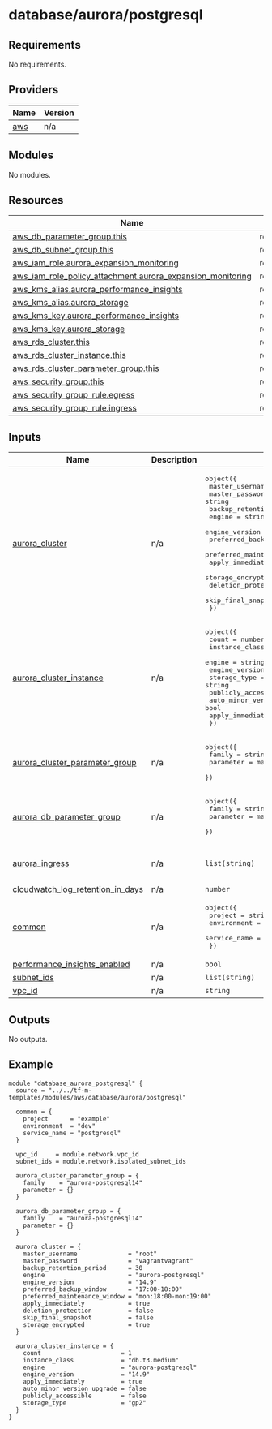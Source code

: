 # database/aurora/postgresql

## Requirements

No requirements.

## Providers

| Name | Version |
|------|---------|
| <a name="provider_aws"></a> [aws](#provider\_aws) | n/a |

## Modules

No modules.

## Resources

| Name | Type |
|------|------|
| [aws_db_parameter_group.this](https://registry.terraform.io/providers/hashicorp/aws/latest/docs/resources/db_parameter_group) | resource |
| [aws_db_subnet_group.this](https://registry.terraform.io/providers/hashicorp/aws/latest/docs/resources/db_subnet_group) | resource |
| [aws_iam_role.aurora_expansion_monitoring](https://registry.terraform.io/providers/hashicorp/aws/latest/docs/resources/iam_role) | resource |
| [aws_iam_role_policy_attachment.aurora_expansion_monitoring](https://registry.terraform.io/providers/hashicorp/aws/latest/docs/resources/iam_role_policy_attachment) | resource |
| [aws_kms_alias.aurora_performance_insights](https://registry.terraform.io/providers/hashicorp/aws/latest/docs/resources/kms_alias) | resource |
| [aws_kms_alias.aurora_storage](https://registry.terraform.io/providers/hashicorp/aws/latest/docs/resources/kms_alias) | resource |
| [aws_kms_key.aurora_performance_insights](https://registry.terraform.io/providers/hashicorp/aws/latest/docs/resources/kms_key) | resource |
| [aws_kms_key.aurora_storage](https://registry.terraform.io/providers/hashicorp/aws/latest/docs/resources/kms_key) | resource |
| [aws_rds_cluster.this](https://registry.terraform.io/providers/hashicorp/aws/latest/docs/resources/rds_cluster) | resource |
| [aws_rds_cluster_instance.this](https://registry.terraform.io/providers/hashicorp/aws/latest/docs/resources/rds_cluster_instance) | resource |
| [aws_rds_cluster_parameter_group.this](https://registry.terraform.io/providers/hashicorp/aws/latest/docs/resources/rds_cluster_parameter_group) | resource |
| [aws_security_group.this](https://registry.terraform.io/providers/hashicorp/aws/latest/docs/resources/security_group) | resource |
| [aws_security_group_rule.egress](https://registry.terraform.io/providers/hashicorp/aws/latest/docs/resources/security_group_rule) | resource |
| [aws_security_group_rule.ingress](https://registry.terraform.io/providers/hashicorp/aws/latest/docs/resources/security_group_rule) | resource |

## Inputs

| Name | Description | Type | Default | Required |
|------|-------------|------|---------|:--------:|
| <a name="input_aurora_cluster"></a> [aurora\_cluster](#input\_aurora\_cluster) | n/a | <pre>object({<br>    master_username              = string<br>    master_password              = string<br>    backup_retention_period      = number<br>    engine                       = string<br>    engine_version               = string<br>    preferred_backup_window      = string<br>    preferred_maintenance_window = string<br>    apply_immediately            = bool<br>    storage_encrypted            = bool<br>    deletion_protection          = bool<br>    skip_final_snapshot          = bool<br>  })</pre> | <pre>{<br>  "apply_immediately": false,<br>  "backup_retention_period": 14,<br>  "deletion_protection": false,<br>  "engine": "",<br>  "engine_version": "",<br>  "master_password": "",<br>  "master_username": "",<br>  "preferred_backup_window": "",<br>  "preferred_maintenance_window": "",<br>  "skip_final_snapshot": true,<br>  "storage_encrypted": true<br>}</pre> | no |
| <a name="input_aurora_cluster_instance"></a> [aurora\_cluster\_instance](#input\_aurora\_cluster\_instance) | n/a | <pre>object({<br>    count                      = number<br>    instance_class             = string<br>    engine                     = string<br>    engine_version             = string<br>    storage_type               = string<br>    publicly_accessible        = bool<br>    auto_minor_version_upgrade = bool<br>    apply_immediately          = bool<br>  })</pre> | <pre>{<br>  "apply_immediately": false,<br>  "auto_minor_version_upgrade": false,<br>  "count": 0,<br>  "engine": "",<br>  "engine_version": "",<br>  "instance_class": "",<br>  "publicly_accessible": false,<br>  "storage_type": ""<br>}</pre> | no |
| <a name="input_aurora_cluster_parameter_group"></a> [aurora\_cluster\_parameter\_group](#input\_aurora\_cluster\_parameter\_group) | n/a | <pre>object({<br>    family    = string<br>    parameter = map(string)<br>  })</pre> | <pre>{<br>  "family": "",<br>  "parameter": {}<br>}</pre> | no |
| <a name="input_aurora_db_parameter_group"></a> [aurora\_db\_parameter\_group](#input\_aurora\_db\_parameter\_group) | n/a | <pre>object({<br>    family    = string<br>    parameter = map(string)<br>  })</pre> | <pre>{<br>  "family": "",<br>  "parameter": {}<br>}</pre> | no |
| <a name="input_aurora_ingress"></a> [aurora\_ingress](#input\_aurora\_ingress) | n/a | `list(string)` | <pre>[<br>  "0.0.0.0/0"<br>]</pre> | no |
| <a name="input_cloudwatch_log_retention_in_days"></a> [cloudwatch\_log\_retention\_in\_days](#input\_cloudwatch\_log\_retention\_in\_days) | n/a | `number` | `90` | no |
| <a name="input_common"></a> [common](#input\_common) | n/a | <pre>object({<br>    project      = string<br>    environment  = string<br>    service_name = string<br>  })</pre> | <pre>{<br>  "environment": "",<br>  "project": "",<br>  "service_name": ""<br>}</pre> | no |
| <a name="input_performance_insights_enabled"></a> [performance\_insights\_enabled](#input\_performance\_insights\_enabled) | n/a | `bool` | `false` | no |
| <a name="input_subnet_ids"></a> [subnet\_ids](#input\_subnet\_ids) | n/a | `list(string)` | n/a | yes |
| <a name="input_vpc_id"></a> [vpc\_id](#input\_vpc\_id) | n/a | `string` | n/a | yes |

## Outputs

No outputs.

## Example

```
module "database_aurora_postgresql" {
  source = "../../tf-m-templates/modules/aws/database/aurora/postgresql"

  common = {
    project      = "example"
    environment  = "dev"
    service_name = "postgresql"
  }

  vpc_id     = module.network.vpc_id
  subnet_ids = module.network.isolated_subnet_ids

  aurora_cluster_parameter_group = {
    family    = "aurora-postgresql14"
    parameter = {}
  }

  aurora_db_parameter_group = {
    family    = "aurora-postgresql14"
    parameter = {}
  }

  aurora_cluster = {
    master_username              = "root"
    master_password              = "vagrantvagrant"
    backup_retention_period      = 30
    engine                       = "aurora-postgresql"
    engine_version               = "14.9"
    preferred_backup_window      = "17:00-18:00"
    preferred_maintenance_window = "mon:18:00-mon:19:00"
    apply_immediately            = true
    deletion_protection          = false
    skip_final_snapshot          = false
    storage_encrypted            = true
  }

  aurora_cluster_instance = {
    count                      = 1
    instance_class             = "db.t3.medium"
    engine                     = "aurora-postgresql"
    engine_version             = "14.9"
    apply_immediately          = true
    auto_minor_version_upgrade = false
    publicly_accessible        = false
    storage_type               = "gp2"
  }
}
```